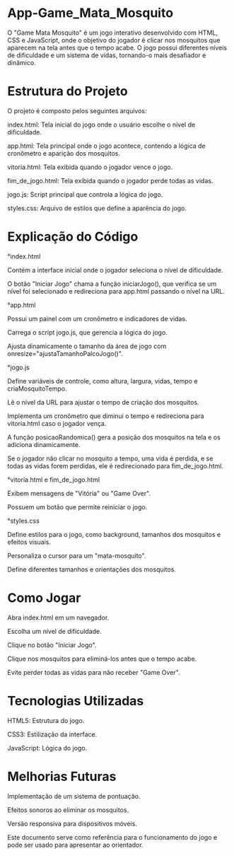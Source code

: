 # App-Game_Mata_Mosquito

O "Game Mata Mosquito" é um jogo interativo desenvolvido com HTML, CSS e JavaScript, onde o objetivo do jogador é clicar nos mosquitos que aparecem na tela antes que o tempo acabe. O jogo possui diferentes níveis de dificuldade e um sistema de vidas, tornando-o mais desafiador e dinâmico.

# Estrutura do Projeto

O projeto é composto pelos seguintes arquivos:

index.html: Tela inicial do jogo onde o usuário escolhe o nível de dificuldade.

app.html: Tela principal onde o jogo acontece, contendo a lógica de cronômetro e aparição dos mosquitos.

vitoria.html: Tela exibida quando o jogador vence o jogo.

fim_de_jogo.html: Tela exibida quando o jogador perde todas as vidas.

jogo.js: Script principal que controla a lógica do jogo.

styles.css: Arquivo de estilos que define a aparência do jogo.

# Explicação do Código

°index.html

Contém a interface inicial onde o jogador seleciona o nível de dificuldade.

O botão "Iniciar Jogo" chama a função iniciarJogo(), que verifica se um nível foi selecionado e redireciona para app.html passando o nível na URL.

°app.html

Possui um painel com um cronômetro e indicadores de vidas.

Carrega o script jogo.js, que gerencia a lógica do jogo.

Ajusta dinamicamente o tamanho da área de jogo com onresize="ajustaTamanhoPalcoJogo()".

°jogo.js

Define variáveis de controle, como altura, largura, vidas, tempo e criaMosquitoTempo.

Lê o nível da URL para ajustar o tempo de criação dos mosquitos.

Implementa um cronômetro que diminui o tempo e redireciona para vitoria.html caso o jogador vença.

A função posicaoRandomica() gera a posição dos mosquitos na tela e os adiciona dinamicamente.

Se o jogador não clicar no mosquito a tempo, uma vida é perdida, e se todas as vidas forem perdidas, ele é redirecionado para fim_de_jogo.html.

°vitoria.html e fim_de_jogo.html

Exibem mensagens de "Vitória" ou "Game Over".

Possuem um botão que permite reiniciar o jogo.

°styles.css

Define estilos para o jogo, como background, tamanhos dos mosquitos e efeitos visuais.

Personaliza o cursor para um "mata-mosquito".

Define diferentes tamanhos e orientações dos mosquitos.

# Como Jogar

Abra index.html em um navegador.

Escolha um nível de dificuldade.

Clique no botão "Iniciar Jogo".

Clique nos mosquitos para eliminá-los antes que o tempo acabe.

Evite perder todas as vidas para não receber "Game Over".

# Tecnologias Utilizadas

HTML5: Estrutura do jogo.

CSS3: Estilização da interface.

JavaScript: Lógica do jogo.

# Melhorias Futuras

Implementação de um sistema de pontuação.

Efeitos sonoros ao eliminar os mosquitos.

Versão responsiva para dispositivos móveis.

Este documento serve como referência para o funcionamento do jogo e pode ser usado para apresentar ao orientador.

